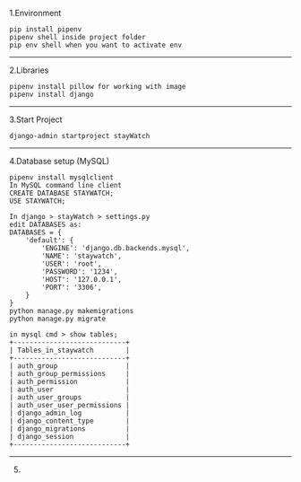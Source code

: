 1.Environment
		
    pip install pipenv
    pipenv shell inside project folder
    pip env shell when you want to activate env
----------------------------------------------
2.Libraries

    pipenv install pillow for working with image 
    pipenv install django
----------------------------------------------
3.Start Project 

    django-admin startproject stayWatch
----------------------------------------------
4.Database setup (MySQL)

    pipenv install mysqlclient
    In MySQL command line client
    CREATE DATABASE STAYWATCH;
    USE STAYWATCH;

    In django > stayWatch > settings.py 
    edit DATABASES as:
    DATABASES = {
        'default': {
            'ENGINE': 'django.db.backends.mysql',
            'NAME': 'staywatch',
            'USER': 'root',
            'PASSWORD': '1234',
            'HOST': '127.0.0.1',
            'PORT': '3306',
        }
    }
    python manage.py makemigrations
    python manage.py migrate

    in mysql cmd > show tables;
    +----------------------------+
    | Tables_in_staywatch        |
    +----------------------------+
    | auth_group                 |
    | auth_group_permissions     |
    | auth_permission            |
    | auth_user                  |
    | auth_user_groups           |
    | auth_user_user_permissions |
    | django_admin_log           |
    | django_content_type        |
    | django_migrations          |
    | django_session             |
    +----------------------------+
----------------------------------------------
5. 